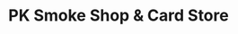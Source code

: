 ---
title: "PK Smoke Shop & Card Store"
url: /long-beach/pk-smoke-shop-and-card-store/
shop: tobacco
---